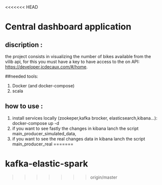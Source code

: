 <<<<<<< HEAD
# Central dashboard application

## discription :

the project consists in visualizing the number of bikes available from the vilib api, for this you must have a key to have access to the on API:<br> https://developer.jcdecaux.com/#/home.

##needed tools:
1. Docker (and docker-compose)
2. scala
## how to use :
1. install services locally (zookeper,kafka brocker, elasticsearch,kibana...):
<br> docker-compose up -d
2. if you want to see fastly the changes in kibana lanch the script main_producer_simulated_data,
3. if you want to see the real changes data in kibana lanch the script main_producer_real
=======
# kafka-elastic-spark
>>>>>>> origin/master
